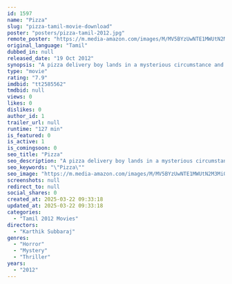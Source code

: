 ```yaml
---
id: 1597
name: "Pizza"
slug: "pizza-tamil-movie-download"
poster: "posters/pizza-tamil-2012.jpg"
remote_poster: "https://m.media-amazon.com/images/M/MV5BYzUwNTE1MWUtN2M3Mi00MWExLTgxNGItNDE4NDEzNmFkOWJlXkEyXkFqcGc@._V1_SX300.jpg"
original_language: "Tamil"
dubbed_in: null
released_date: "19 Oct 2012"
synopsis: "A pizza delivery boy lands in a mysterious circumstance and it works a dramatic change in his life."
type: "movie"
rating: "7.9"
imdbid: "tt2585562"
tmdbid: null
views: 0
likes: 0
dislikes: 0
author_id: 1
trailer_url: null
runtime: "127 min"
is_featured: 0
is_active: 1
is_comingsoon: 0
seo_title: "Pizza"
seo_description: "A pizza delivery boy lands in a mysterious circumstance and it works a dramatic change in his life."
seo_keywords: "\"Pizza\""
seo_image: "https://m.media-amazon.com/images/M/MV5BYzUwNTE1MWUtN2M3Mi00MWExLTgxNGItNDE4NDEzNmFkOWJlXkEyXkFqcGc@._V1_SX300.jpg"
screenshots: null
redirect_to: null
social_shares: 0
created_at: 2025-03-22 09:33:18
updated_at: 2025-03-22 09:33:18
categories:
  - "Tamil 2012 Movies"
directors:
  - "Karthik Subbaraj"
genres:
  - "Horror"
  - "Mystery"
  - "Thriller"
years:
  - "2012"
---
```

